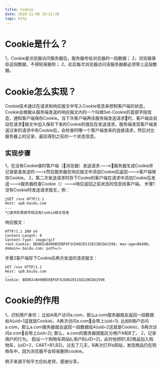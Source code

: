 ```yaml
---
title: Cookie
date: 2018-11-08 16:21:28
tags: http
---
```

# Cookie是什么？
1，Cookie是浏览器访问服务器后，服务器传给浏览器的一段数据；
2，浏览器保存这段数据，不得轻易删除；
2，此后每次浏览器访问该服务器都必须带上这段数据。

# Cookie怎么实现？
Cookie技术通过在请求和响应报文中写入Cookie信息来控制客户端的状态，Cookie会根据从服务端发送的响应报文内的一个叫做Set-Cookie的首部字段信息，通知客户端保存Cookie。当下次客户端再往服务端发送请求时，客户端会自动在请求报文中加入保存下来的Cookie的值后在发送请求。服务端发现客户端发送过来的请求中有Cookie后，会检查时哪一个客户端发来的连接请求，然后对比服务器上的记录，最后得到之前的一个状态信息。
## 实现步骤
1，在没有Cookie值时客户端（浏览器）发送请求--->服务器生成Cookie并记录是谁发送的--->然后服务器在响应报文中添加Cookie后返回--->客户端保存Cookie。
2，第二次发送请求时存下Cooke的客户端在请求中添加Cookie后发送--->服务器检查Cookie（）--->响应返回之前状态的信息给客户端。
步骤1没有Cookie时发送请求报文，例：
```
GET /xxx HTTP/1.1
Host: sp0.baidu.com
...
*请求的首部字段没有Cookie相关信息
```
响应报文：
```
HTTP/1.1 200 ok
Content-Length: 0
Content-Type: image/gif
<Set-Cookie: BDORZ=B490B5EBF6F3CD402E515D22BCDA1598; max-age=86400; domain=.baidu.com; path=/>
```
步骤2客户端存下Cookie后再次发送的请求报文：
```
GET /xxx HTTP/1.1
Host: sp0.baidu.com
...
Cookie: BDORZ=B490B5EBF6F3CD402E515D22BCDA1598
```
# Cookie的作用
1，识别用户身份；
比如A用户访问a.com，那么a.com服务器就会返回一段数据给A(uid=1这就是Cookie)，A再次访问a.com会带上(uid=1);
比如B用户访问a.com，那么a.com服务器就会返回一段数据给A(uid=2这就是Cookie)，B再次访问a.com会带上(uid=2);
那么，a.com的服务器就能区分用户A和B了。
2，记录用户的行为。
假设一个购物车网站b,用户B[uID=2]，此时他把B1,B2商品加入购物车，[uID=2，CART=B1,B2]，过去了几天，B再次打开b网站，发现商品仍在购物车中，因为浏览器不会轻易删除cookie。

例子来源于知乎方应杭老师，感谢分享。


